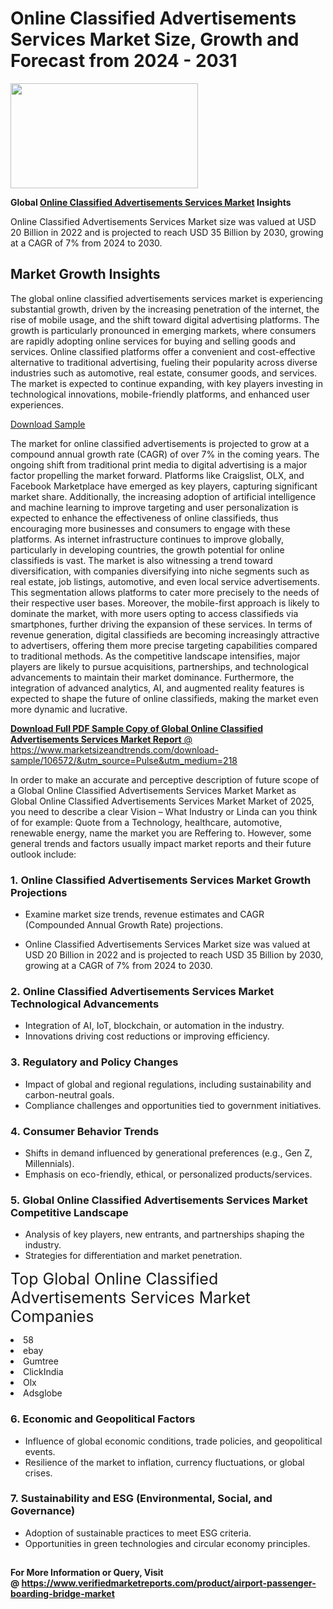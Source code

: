 <H1>Online Classified Advertisements Services Market Size, Growth and Forecast from 2024 - 2031</H1><img class="aligncenter size-medium wp-image-584254" src="https://thirdeyenews.in/wp-content/uploads/2024/09/Global-Market-Research-300x168.jpeg" alt="" width="300" height="168" /><p><strong>Global&nbsp;<a href="https://www.marketsizeandtrends.com/download-sample/106572/&amp;utm_source=Pulse&amp;utm_medium=218">Online Classified Advertisements Services Market</a> Insights</strong></p><p>Online Classified Advertisements Services Market size was valued at USD 20 Billion in 2022 and is projected to reach USD 35 Billion by 2030, growing at a CAGR of 7% from 2024 to 2030.</p><p><!DOCTYPE html> <html lang="en"> <head> <meta charset="UTF-8"> <meta name="viewport" content="width=device-width, initial-scale=1.0"> <title>Market Growth Insights - Online Classified Advertisements Services</title> </head> <body> <h2>Market Growth Insights</h2> <p>The global online classified advertisements services market is experiencing substantial growth, driven by the increasing penetration of the internet, the rise of mobile usage, and the shift toward digital advertising platforms. The growth is particularly pronounced in emerging markets, where consumers are rapidly adopting online services for buying and selling goods and services. Online classified platforms offer a convenient and cost-effective alternative to traditional advertising, fueling their popularity across diverse industries such as automotive, real estate, consumer goods, and services. The market is expected to continue expanding, with key players investing in technological innovations, mobile-friendly platforms, and enhanced user experiences.</p> <p><a href="#">Download Sample</a></p> <p>The market for online classified advertisements is projected to grow at a compound annual growth rate (CAGR) of over 7% in the coming years. The ongoing shift from traditional print media to digital advertising is a major factor propelling the market forward. Platforms like Craigslist, OLX, and Facebook Marketplace have emerged as key players, capturing significant market share. Additionally, the increasing adoption of artificial intelligence and machine learning to improve targeting and user personalization is expected to enhance the effectiveness of online classifieds, thus encouraging more businesses and consumers to engage with these platforms. As internet infrastructure continues to improve globally, particularly in developing countries, the growth potential for online classifieds is vast. The market is also witnessing a trend toward diversification, with companies diversifying into niche segments such as real estate, job listings, automotive, and even local service advertisements. This segmentation allows platforms to cater more precisely to the needs of their respective user bases. Moreover, the mobile-first approach is likely to dominate the market, with more users opting to access classifieds via smartphones, further driving the expansion of these services. In terms of revenue generation, digital classifieds are becoming increasingly attractive to advertisers, offering them more precise targeting capabilities compared to traditional methods. As the competitive landscape intensifies, major players are likely to pursue acquisitions, partnerships, and technological advancements to maintain their market dominance. Furthermore, the integration of advanced analytics, AI, and augmented reality features is expected to shape the future of online classifieds, making the market even more dynamic and lucrative. <p><a href="#"></p><p><span class=""><strong>Download Full PDF Sample Copy of Global Online Classified Advertisements Services Market Report</strong> @ <a href="https://www.marketsizeandtrends.com/download-sample/106572/&amp;utm_source=Pulse&amp;utm_medium=218" target="_blank">https://www.marketsizeandtrends.com/download-sample/106572/&amp;utm_source=Pulse&amp;utm_medium=218</a></span></p><p>In order to make an accurate and perceptive description of future scope of a Global&nbsp;Online Classified Advertisements Services Market Market as Global&nbsp;Online Classified Advertisements Services Market Market of 2025, you need to describe a clear Vision &ndash; What Industry or Linda can you think of for example: Quote from a Technology, healthcare, automotive, renewable energy, name the market you are Reffering to. However, some general trends and factors usually impact market reports and their future outlook include:</p><h3>1.&nbsp;<strong>Online Classified Advertisements Services Market Growth Projections</strong></h3><ul><li>Examine market size trends, revenue estimates and CAGR (Compounded Annual Growth Rate) projections.</li><li><p>Online Classified Advertisements Services Market size was valued at USD 20 Billion in 2022 and is projected to reach USD 35 Billion by 2030, growing at a CAGR of 7% from 2024 to 2030.</p></li></ul><h3>2.&nbsp;<strong>Online Classified Advertisements Services Market Technological Advancements</strong></h3><ul><li>Integration of AI, IoT, blockchain, or automation in the industry.</li><li>Innovations driving cost reductions or improving efficiency.</li></ul><h3>3.&nbsp;<strong>Regulatory and Policy Changes</strong></h3><ul><li>Impact of global and regional regulations, including sustainability and carbon-neutral goals.</li><li>Compliance challenges and opportunities tied to government initiatives.</li></ul><h3>4.&nbsp;<strong>Consumer Behavior Trends</strong></h3><ul><li>Shifts in demand influenced by generational preferences (e.g., Gen Z, Millennials).</li><li>Emphasis on eco-friendly, ethical, or personalized products/services.</li></ul><h3>5.&nbsp;<strong>Global Online Classified Advertisements Services Market Competitive Landscape</strong></h3><ul><li>Analysis of key players, new entrants, and partnerships shaping the industry.</li><li>Strategies for differentiation and market penetration.</li></ul><p data-pm-slice="1 1 []"><span style="color: inherit; font-family: inherit; font-size: 25px;">Top Global Online Classified Advertisements Services Market Companies</span></p><div class="" data-test-id=""><p><li>58</li><li> ebay</li><li> Gumtree</li><li> ClickIndia</li><li> Olx</li><li> Adsglobe</li></p></div><h3>6.&nbsp;<strong>Economic and Geopolitical Factors</strong></h3><ul><li>Influence of global economic conditions, trade policies, and geopolitical events.</li><li>Resilience of the market to inflation, currency fluctuations, or global crises.</li></ul><h3>7.&nbsp;<strong>Sustainability and ESG (Environmental, Social, and Governance)</strong></h3><ul><li>Adoption of sustainable practices to meet ESG criteria.</li><li>Opportunities in green technologies and circular economy principles.</li></ul><h2><strong style="font-size: 14px;">For More Information or Query, Visit @&nbsp;</strong><a style="background-color: #ffffff; font-size: 14px;" href="https://www.marketsizeandtrends.com/report/online-classified-advertisements-services-market/" target="_blank">https://www.verifiedmarketreports.com/product/airport-passenger-boarding-bridge-market</a></h2>
